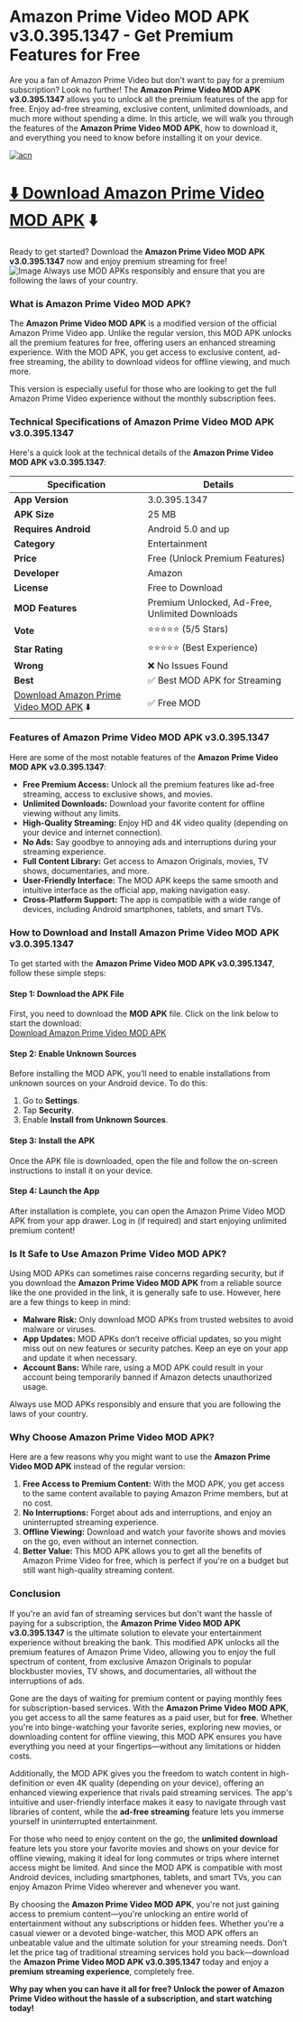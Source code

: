 # Amazon Prime Video MOD APK v3.0.395.1347 - Get Premium Features for Free
Are you a fan of Amazon Prime Video but don't want to pay for a premium subscription? Look no further! The **Amazon Prime Video MOD APK v3.0.395.1347** allows you to unlock all the premium features of the app for free. Enjoy ad-free streaming, exclusive content, unlimited downloads, and much more without spending a dime. In this article, we will walk you through the features of the **Amazon Prime Video MOD APK**, how to download it, and everything you need to know before installing it on your device.

[![acn](https://github.com/user-attachments/assets/0f9c940e-d8b0-45ae-aac7-cd30a18b3e1c)](https://apkbros.com/amazon-prime-video-mod-apk/)

# [ ⬇️ Download Amazon Prime Video MOD APK](https://apkbros.com/amazon-prime-video-mod-apk/) ⬇️

Ready to get started? Download the **Amazon Prime Video MOD APK v3.0.395.1347** now and enjoy premium streaming for free!  
![Image](https://github.com/user-attachments/assets/164d04a9-98b3-4dd9-b4fd-c2899e559ed3)
Always use MOD APKs responsibly and ensure that you are following the laws of your country.

### **What is Amazon Prime Video MOD APK?**

The **Amazon Prime Video MOD APK** is a modified version of the official Amazon Prime Video app. Unlike the regular version, this MOD APK unlocks all the premium features for free, offering users an enhanced streaming experience. With the MOD APK, you get access to exclusive content, ad-free streaming, the ability to download videos for offline viewing, and much more.

This version is especially useful for those who are looking to get the full Amazon Prime Video experience without the monthly subscription fees.

### **Technical Specifications of Amazon Prime Video MOD APK v3.0.395.1347**

Here's a quick look at the technical details of the **Amazon Prime Video MOD APK v3.0.395.1347**:

| **Specification**    | **Details**                         |
|----------------------|-------------------------------------|
| **App Version**       | 3.0.395.1347                        |
| **APK Size**          | 25 MB                               |
| **Requires Android**  | Android 5.0 and up                  |
| **Category**          | Entertainment                       |
| **Price**             | Free (Unlock Premium Features)      |
| **Developer**         | Amazon                              |
| **License**           | Free to Download                    |
| **MOD Features**      | Premium Unlocked, Ad-Free, Unlimited Downloads |
| **Vote**              | ⭐⭐⭐⭐⭐ (5/5 Stars)                  |
| **Star Rating**       | ⭐⭐⭐⭐⭐ (Best Experience)            |
| **Wrong**             | ❌ No Issues Found                  |
| **Best**              | ✅ Best MOD APK for Streaming       |
| [Download Amazon Prime Video MOD APK](https://apkbros.com/amazon-prime-video-mod-apk/) ⬇️ | ✅ Free MOD |

### **Features of Amazon Prime Video MOD APK v3.0.395.1347**

Here are some of the most notable features of the **Amazon Prime Video MOD APK v3.0.395.1347**:

- **Free Premium Access:** Unlock all the premium features like ad-free streaming, access to exclusive shows, and movies.
- **Unlimited Downloads:** Download your favorite content for offline viewing without any limits.
- **High-Quality Streaming:** Enjoy HD and 4K video quality (depending on your device and internet connection).
- **No Ads:** Say goodbye to annoying ads and interruptions during your streaming experience.
- **Full Content Library:** Get access to Amazon Originals, movies, TV shows, documentaries, and more.
- **User-Friendly Interface:** The MOD APK keeps the same smooth and intuitive interface as the official app, making navigation easy.
- **Cross-Platform Support:** The app is compatible with a wide range of devices, including Android smartphones, tablets, and smart TVs.

### **How to Download and Install Amazon Prime Video MOD APK v3.0.395.1347**

To get started with the **Amazon Prime Video MOD APK v3.0.395.1347**, follow these simple steps:

#### **Step 1:** Download the APK File  
First, you need to download the **MOD APK** file. Click on the link below to start the download:  
[Download Amazon Prime Video MOD APK](https://apkbros.com/amazon-prime-video-mod-apk/)

#### **Step 2:** Enable Unknown Sources  
Before installing the MOD APK, you’ll need to enable installations from unknown sources on your Android device. To do this:
1. Go to **Settings**.
2. Tap **Security**.
3. Enable **Install from Unknown Sources**.

#### **Step 3:** Install the APK  
Once the APK file is downloaded, open the file and follow the on-screen instructions to install it on your device.

#### **Step 4:** Launch the App  
After installation is complete, you can open the Amazon Prime Video MOD APK from your app drawer. Log in (if required) and start enjoying unlimited premium content!

### **Is It Safe to Use Amazon Prime Video MOD APK?**

Using MOD APKs can sometimes raise concerns regarding security, but if you download the **Amazon Prime Video MOD APK** from a reliable source like the one provided in the link, it is generally safe to use. However, here are a few things to keep in mind:

- **Malware Risk:** Only download MOD APKs from trusted websites to avoid malware or viruses.
- **App Updates:** MOD APKs don’t receive official updates, so you might miss out on new features or security patches. Keep an eye on your app and update it when necessary.
- **Account Bans:** While rare, using a MOD APK could result in your account being temporarily banned if Amazon detects unauthorized usage.

Always use MOD APKs responsibly and ensure that you are following the laws of your country.

### **Why Choose Amazon Prime Video MOD APK?**

Here are a few reasons why you might want to use the **Amazon Prime Video MOD APK** instead of the regular version:

1. **Free Access to Premium Content:** With the MOD APK, you get access to the same content available to paying Amazon Prime members, but at no cost.
2. **No Interruptions:** Forget about ads and interruptions, and enjoy an uninterrupted streaming experience.
3. **Offline Viewing:** Download and watch your favorite shows and movies on the go, even without an internet connection.
4. **Better Value:** This MOD APK allows you to get all the benefits of Amazon Prime Video for free, which is perfect if you're on a budget but still want high-quality streaming content.

### **Conclusion**

If you're an avid fan of streaming services but don't want the hassle of paying for a subscription, the **Amazon Prime Video MOD APK v3.0.395.1347** is the ultimate solution to elevate your entertainment experience without breaking the bank. This modified APK unlocks all the premium features of Amazon Prime Video, allowing you to enjoy the full spectrum of content, from exclusive Amazon Originals to popular blockbuster movies, TV shows, and documentaries, all without the interruptions of ads.

Gone are the days of waiting for premium content or paying monthly fees for subscription-based services. With the **Amazon Prime Video MOD APK**, you get access to all the same features as a paid user, but for **free**. Whether you're into binge-watching your favorite series, exploring new movies, or downloading content for offline viewing, this MOD APK ensures you have everything you need at your fingertips—without any limitations or hidden costs.

Additionally, the MOD APK gives you the freedom to watch content in high-definition or even 4K quality (depending on your device), offering an enhanced viewing experience that rivals paid streaming services. The app's intuitive and user-friendly interface makes it easy to navigate through vast libraries of content, while the **ad-free streaming** feature lets you immerse yourself in uninterrupted entertainment.

For those who need to enjoy content on the go, the **unlimited download** feature lets you store your favorite movies and shows on your device for offline viewing, making it ideal for long commutes or trips where internet access might be limited. And since the MOD APK is compatible with most Android devices, including smartphones, tablets, and smart TVs, you can enjoy Amazon Prime Video wherever and whenever you want.

By choosing the **Amazon Prime Video MOD APK**, you're not just gaining access to premium content—you're unlocking an entire world of entertainment without any subscriptions or hidden fees. Whether you're a casual viewer or a devoted binge-watcher, this MOD APK offers an unbeatable value and the ultimate solution for your streaming needs. Don’t let the price tag of traditional streaming services hold you back—download the **Amazon Prime Video MOD APK v3.0.395.1347** today and enjoy a **premium streaming experience**, completely free.

**Why pay when you can have it all for free? Unlock the power of Amazon Prime Video without the hassle of a subscription, and start watching today!**
